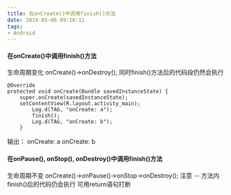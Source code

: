 ```yaml
---
title: 在onCreate()中调用finish()方法
date: 2019-05-06 09:16:11
tags:
- Android
---
```


#### 在onCreate()中调用finish()方法
生命周期变化 onCreate()->onDestroy();
同时finish()方法后的代码段仍然会执行
```
@Override
protected void onCreate(Bundle savedInstanceState) {
    super.onCreate(savedInstanceState);
    setContentView(R.layout.activity_main);
        Log.d(TAG, "onCreate: a");
        finish();
        Log.d(TAG, "onCreate: b");
    }
```
输出：
	onCreate: a
	onCreate: b
#### 在onPause(), onStop(), onDestroy()中调用finish()方法
生命周期不变 onCreate()->onPause()->onStop->onDestroy();
注意 -- 方法内finish()后的代码仍会执行 可用return语句打断
